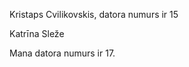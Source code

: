 













Kristaps Cvilikovskis, datora numurs ir 15

Katrīna Sleže













Mana datora numurs ir 17.
